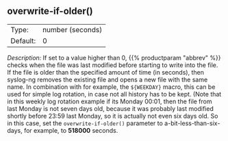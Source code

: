 ---
---
<!-- DISCLAIMER: This file is based on the syslog-ng Open Source Edition documentation https://github.com/balabit/syslog-ng-ose-guides/commit/2f4a52ee61d1ea9ad27cb4f3168b95408fddfdf2 and is used under the terms of The syslog-ng Open Source Edition Documentation License. The file has been modified by Axoflow. -->

## overwrite-if-older()

|          |                  |
| -------- | ---------------- |
| Type:    | number (seconds) |
| Default: | 0                |

*Description:* If set to a value higher than 0, {{% productparam "abbrev" %}} checks when the file was last modified before starting to write into the file. If the file is older than the specified amount of time (in seconds), then syslog-ng removes the existing file and opens a new file with the same name. In combination with for example, the `${WEEKDAY}` macro, this can be used for simple log rotation, in case not all history has to be kept. (Note that in this weekly log rotation example if its Monday 00:01, then the file from last Monday is not seven days old, because it was probably last modified shortly before 23:59 last Monday, so it is actually not even six days old. So in this case, set the `overwrite-if-older()` parameter to a-bit-less-than-six-days, for example, to **518000** seconds.

